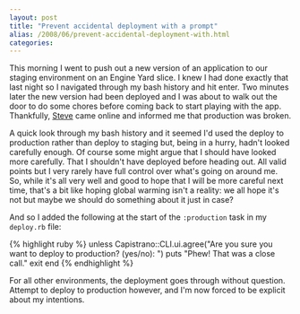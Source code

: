```yaml
---
layout: post
title: "Prevent accidental deployment with a prompt"
alias: /2008/06/prevent-accidental-deployment-with.html
categories:
---
```

This morning I went to push out a new version of an application to our staging environment on an Engine Yard slice. I knew I had done exactly that last night so I navigated through my bash history and hit enter. Two minutes later the new version had been deployed and I was about to walk out the door to do some chores before coming back to start playing with the app. Thankfully, [Steve](htp://steve.cogent.co/) came online and informed me that production was broken.

A quick look through my bash history and it seemed I'd used the deploy to production rather than deploy to staging but, being in a hurry, hadn't looked carefully enough. Of course some might argue that I should have looked more carefully. That I shouldn't have deployed before heading out. All valid points but I very rarely have full control over what's going on around me. So, while it's all very well and good to hope that I will be more careful next time, that's a bit like hoping global warming isn't a reality: we all hope it's not but maybe we should do something about it just in case?

And so I added the following at the start of the `:production` task in my `deploy.rb` file:

{% highlight ruby %}
unless Capistrano::CLI.ui.agree("Are you sure you want to deploy to production? (yes/no): ")
  puts "Phew! That was a close call."
  exit
end
{% endhighlight %}

For all other environments, the deployment goes through without question. Attempt to deploy to production however, and I'm now forced to be explicit about my intentions.

